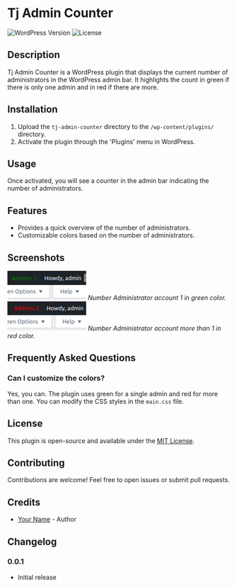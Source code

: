 # Tj Admin Counter

![WordPress Version](https://img.shields.io/wordpress/plugin/wp-version/tj-admin-counter)
![License](https://img.shields.io/github/license/your-username/tj-admin-counter)

## Description

Tj Admin Counter is a WordPress plugin that displays the current number of administrators in the WordPress admin bar. It highlights the count in green if there is only one admin and in red if there are more.

## Installation

1. Upload the `tj-admin-counter` directory to the `/wp-content/plugins/` directory.
2. Activate the plugin through the 'Plugins' menu in WordPress.

## Usage

Once activated, you will see a counter in the admin bar indicating the number of administrators.

## Features

- Provides a quick overview of the number of administrators.
- Customizable colors based on the number of administrators.

## Screenshots

![Screenshot 1](screenshot-1.png)
*Number Administrator account 1 in green color.*
![Screenshot 2](screenshot-2.png)
*Number Administrator account more than 1 in red color.*

## Frequently Asked Questions

### Can I customize the colors?

Yes, you can. The plugin uses green for a single admin and red for more than one. You can modify the CSS styles in the `main.css` file.

## License

This plugin is open-source and available under the [MIT License](LICENSE).

## Contributing

Contributions are welcome! Feel free to open issues or submit pull requests.

## Credits

- [Your Name](https://github.com/tee-jaay) - Author

## Changelog

### 0.0.1
- Initial release

